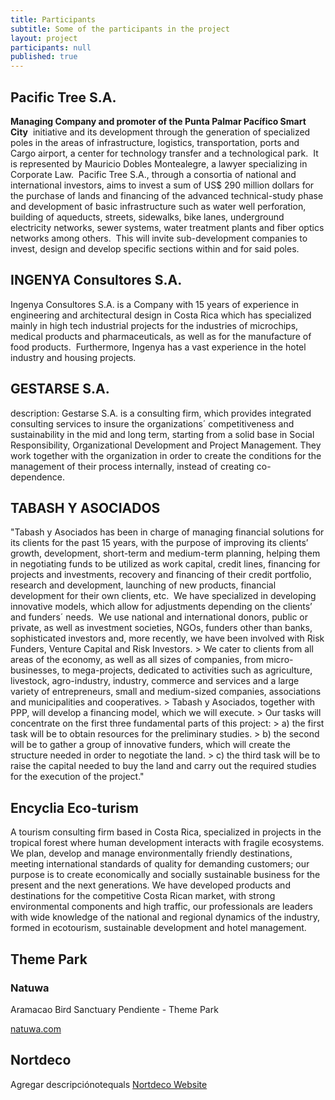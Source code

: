 ```yaml
---
title: Participants
subtitle: Some of the participants in the project
layout: project
participants: null
published: true
---
```

## Pacific Tree S.A.

**Managing Company and promoter of the Punta Palmar Pacífico Smart City**  initiative and its development through the generation of specialized poles in the areas of infrastructure, logistics, transportation, ports and Cargo airport, a center for technology transfer and a technological park.  It is represented by Mauricio Dobles Montealegre, a lawyer specializing in Corporate Law.  Pacific Tree S.A., through a consortia of national and international investors, aims to invest a sum of US$ 290 million dollars for the purchase of lands and financing of the advanced technical-study phase and development of basic infrastructure such as water well perforation, building of aqueducts, streets, sidewalks, bike lanes, underground electricity networks, sewer systems, water treatment plants and fiber optics networks among others.  This will invite sub-development companies to invest, design and develop specific sections within and for said poles. 

## INGENYA Consultores S.A.

Ingenya Consultores S.A. is a Company with 15 years of experience in engineering and architectural design in Costa Rica which has specialized mainly in high tech industrial projects for the industries of microchips, medical products and pharmaceuticals, as well as for the manufacture of food products.  Furthermore, Ingenya has a vast experience in the hotel industry and housing projects. 

## GESTARSE S.A.
description: Gestarse S.A. is a consulting firm, which provides integrated consulting services to insure the organizations´ competitiveness and sustainability in the mid and long term, starting from a solid base in Social Responsibility, Organizational Development and Project Management. They work together with the organization in order to create the conditions for the management of their process internally, instead of creating co-dependence. 

## TABASH Y ASOCIADOS

"Tabash y Asociados has been in charge of managing financial solutions for its clients for the past 15 years, with the purpose of improving its clients’ growth, development, short-term and medium-term planning, helping them in negotiating funds to be utilized as work capital, credit lines, financing for projects and investments, recovery and financing of their credit portfolio, research and development, launching of new products, financial development for their own clients, etc.  We have specialized in developing innovative models, which allow for adjustments depending on the clients’ and funders´ needs.  We use national and international donors, public or private, as well as investment societies, NGOs, funders other than banks, sophisticated investors and, more recently, we have been involved with Risk Funders, Venture Capital and Risk Investors. > We cater to clients from all areas of the economy, as well as all sizes of companies, from micro-businesses, to mega-projects, dedicated to activities such as agriculture, livestock, agro-industry, industry, commerce and services and a large variety of entrepreneurs, small and medium-sized companies, associations and municipalities and cooperatives. > Tabash y Asociados, together with PPP, will develop a financing model, which we will execute. > Our tasks will concentrate on the first three fundamental parts of this project: > a) the first task will be to obtain resources for the preliminary studies. >  b) the second will be to gather a group of innovative funders, which will create the structure needed in order to negotiate the land. > c) the third task will be to raise the capital needed to buy the land and carry out the required studies for the execution of the project."

## Encyclia Eco-turism

A tourism consulting firm based in Costa Rica, specialized in projects in the tropical forest where human development interacts with fragile ecosystems. We plan, develop and manage environmentally friendly destinations, meeting international standards of quality for demanding customers; our purpose is to create economically and socially sustainable business for the present and the next generations. We have developed products and destinations for the competitive Costa Rican market, with strong environmental components and high traffic, our professionals are leaders with wide knowledge of the national and regional dynamics of the industry, formed in ecotourism, sustainable development and hotel management. 

## Theme Park

### Natuwa
Aramacao Bird Sanctuary
Pendiente - Theme Park

[natuwa.com](http://natuwa.com)

## Nortdeco

Agregar descripciónotequals
[Nortdeco Website](http://nortdeco.com)
